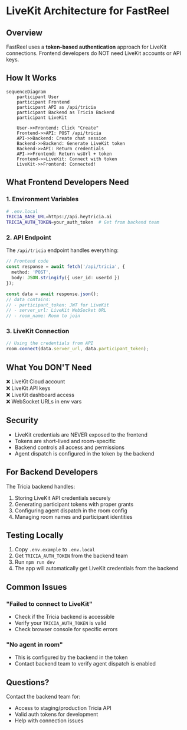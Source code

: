 # LiveKit Architecture for FastReel

## Overview

FastReel uses a **token-based authentication** approach for LiveKit connections. Frontend developers do NOT need LiveKit accounts or API keys.

## How It Works

```mermaid
sequenceDiagram
    participant User
    participant Frontend
    participant API as /api/tricia
    participant Backend as Tricia Backend
    participant LiveKit

    User->>Frontend: Click "Create"
    Frontend->>API: POST /api/tricia
    API->>Backend: Create chat session
    Backend->>Backend: Generate LiveKit token
    Backend->>API: Return credentials
    API->>Frontend: Return wsUrl + token
    Frontend->>LiveKit: Connect with token
    LiveKit->>Frontend: Connected!
```

## What Frontend Developers Need

### 1. Environment Variables

```bash
# .env.local
TRICIA_BASE_URL=https://api.heytricia.ai
TRICIA_AUTH_TOKEN=your_auth_token  # Get from backend team
```

### 2. API Endpoint

The `/api/tricia` endpoint handles everything:

```typescript
// Frontend code
const response = await fetch('/api/tricia', {
  method: 'POST',
  body: JSON.stringify({ user_id: userId })
});

const data = await response.json();
// data contains:
// - participant_token: JWT for LiveKit
// - server_url: LiveKit WebSocket URL
// - room_name: Room to join
```

### 3. LiveKit Connection

```typescript
// Using the credentials from API
room.connect(data.server_url, data.participant_token);
```

## What You DON'T Need

❌ LiveKit Cloud account  
❌ LiveKit API keys  
❌ LiveKit dashboard access  
❌ WebSocket URLs in env vars  

## Security

- LiveKit credentials are NEVER exposed to the frontend
- Tokens are short-lived and room-specific
- Backend controls all access and permissions
- Agent dispatch is configured in the token by the backend

## For Backend Developers

The Tricia backend handles:
1. Storing LiveKit API credentials securely
2. Generating participant tokens with proper grants
3. Configuring agent dispatch in the room config
4. Managing room names and participant identities

## Testing Locally

1. Copy `.env.example` to `.env.local`
2. Get `TRICIA_AUTH_TOKEN` from the backend team
3. Run `npm run dev`
4. The app will automatically get LiveKit credentials from the backend

## Common Issues

### "Failed to connect to LiveKit"
- Check if the Tricia backend is accessible
- Verify your `TRICIA_AUTH_TOKEN` is valid
- Check browser console for specific errors

### "No agent in room"
- This is configured by the backend in the token
- Contact backend team to verify agent dispatch is enabled

## Questions?

Contact the backend team for:
- Access to staging/production Tricia API
- Valid auth tokens for development
- Help with connection issues 